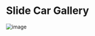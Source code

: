 # Slide Car Gallery
![image](https://github.com/erolemre1/slayt-car-gallery/blob/main/slide.gif?raw=true)
